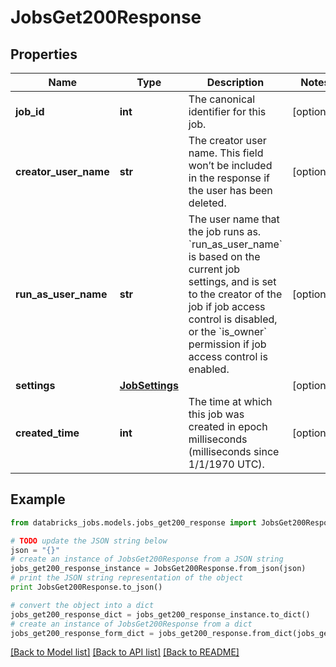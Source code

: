 # JobsGet200Response


## Properties
Name | Type | Description | Notes
------------ | ------------- | ------------- | -------------
**job_id** | **int** | The canonical identifier for this job. | [optional] 
**creator_user_name** | **str** | The creator user name. This field won’t be included in the response if the user has been deleted. | [optional] 
**run_as_user_name** | **str** | The user name that the job runs as. &#x60;run_as_user_name&#x60; is based on the current job settings, and is set to the creator of the job if job access control is disabled, or the &#x60;is_owner&#x60; permission if job access control is enabled. | [optional] 
**settings** | [**JobSettings**](JobSettings.md) |  | [optional] 
**created_time** | **int** | The time at which this job was created in epoch milliseconds (milliseconds since 1/1/1970 UTC). | [optional] 

## Example

```python
from databricks_jobs.models.jobs_get200_response import JobsGet200Response

# TODO update the JSON string below
json = "{}"
# create an instance of JobsGet200Response from a JSON string
jobs_get200_response_instance = JobsGet200Response.from_json(json)
# print the JSON string representation of the object
print JobsGet200Response.to_json()

# convert the object into a dict
jobs_get200_response_dict = jobs_get200_response_instance.to_dict()
# create an instance of JobsGet200Response from a dict
jobs_get200_response_form_dict = jobs_get200_response.from_dict(jobs_get200_response_dict)
```
[[Back to Model list]](../README.md#documentation-for-models) [[Back to API list]](../README.md#documentation-for-api-endpoints) [[Back to README]](../README.md)


